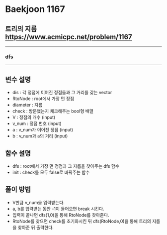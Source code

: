 Baekjoon 1167
=============
트리의 지름  <https://www.acmicpc.net/problem/1167>
---------------
- - -
### dfs
- - -
## 변수 설명
- dis : 각 정점에 이어진 정점들과 그 거리를 갖는 vector
- RtoNode : root에서 가장 먼 정점
- diameter : 지름
- check : 방문했는지 체크해주는 bool형 배열
- V : 정점의 개수 (input)
- v_num : 정점 번호 (input)
- a : v_num가 이어진 정점 (input)
- b : v_num과 a의 거리 (input)
## 함수 설명
- dfs : root에서 가장 먼 정점과 그 지름을 찾아주는 dfs 함수
- init : check를 모두 false로 바꿔주는 함수
## 풀이 방법
- V만큼 v_num을 입력받는다.
- a, b를 입력받는 동안 -1이 들어오면 break 시킨다.
- 입력이 끝나면 dfs(1,0)을 통해 RtoNode를 찾아준다.
- RtoNode를 찾으면 check를 초기화시킨 뒤 dfs(RtoNode,0)을 통해 트리의 지름을 찾아준 뒤 출력한다.
